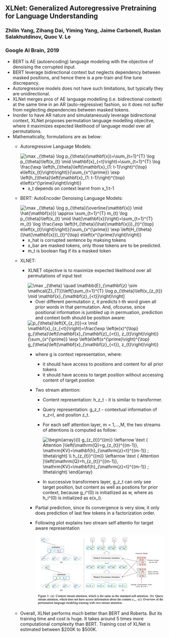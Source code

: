 ## XLNet: Generalized Autoregressive Pretraining for Language Understanding
### Zhilin Yang, Zihang Dai, Yiming Yang, Jaime Carbonell, Ruslan Salakhutdinov, Quoc V. Le
### Google AI Brain, 2019

* BERT is AE (autoencoding) language modeling with the objective of denoising the corrupted input. 
* BERT leverage bidirectional context but neglects dependency between masked positions, and hence there is a pre-train and fine tune discrepancy. 
* Autoregressive models does not have such limitations, but typically they are unidirectional.
* XLNet merges pros of AE language modelling (i.e. bidirectional context) at the same time in an AR (auto-regressive) fashion, so it does not suffer from neglecting dependencies between masked tokens.
* Inorder to have AR nature and simulataneously leverage bidirectional context, XLNet proposes permutation language modelling objecitve, where it maximizes expected likelihood of language model over all permutations.
* Mathematically, formulations are as below:
    * Autoregressive Language Models:
    
        <img src="https://i.upmath.me/svg/%5Cmax%20_%7B%5Ctheta%7D%20%5Clog%20p_%7B%5Ctheta%7D(%5Cmathbf%7Bx%7D)%3D%5Csum_%7Bt%3D1%7D%5E%7BT%7D%20%5Clog%20p_%7B%5Ctheta%7D%5Cleft(x_%7Bt%7D%20%5Cmid%20%5Cmathbf%7Bx%7D_%7B%3Ct%7D%5Cright)%3D%5Csum_%7Bt%3D1%7D%5E%7BT%7D%20%5Clog%20%5Cfrac%7B%5Cexp%20%5Cleft(h_%7B%5Ctheta%7D%5Cleft(%5Cmathbf%7Bx%7D_%7B1%3A%20t-1%7D%5Cright)%5E%7B%5Ctop%7D%20e%5Cleft(x_%7Bt%7D%5Cright)%5Cright)%7D%7B%5Csum_%7Bx%5E%7B%5Cprime%7D%7D%20%5Cexp%20%5Cleft(h_%7B%5Ctheta%7D%5Cleft(%5Cmathbf%7Bx%7D_%7B1%3A%20t-1%7D%5Cright)%5E%7B%5Ctop%7D%20e%5Cleft(x%5E%7B%5Cprime%7D%5Cright)%5Cright)%7D" alt="\max _{\theta} \log p_{\theta}(\mathbf{x})=\sum_{t=1}^{T} \log p_{\theta}\left(x_{t} \mid \mathbf{x}_{&lt;t}\right)=\sum_{t=1}^{T} \log \frac{\exp \left(h_{\theta}\left(\mathbf{x}_{1: t-1}\right)^{\top} e\left(x_{t}\right)\right)}{\sum_{x^{\prime}} \exp \left(h_{\theta}\left(\mathbf{x}_{1: t-1}\right)^{\top} e\left(x^{\prime}\right)\right)}" />


        * x_t depends on context learnt from x_1:t-1

    * BERT: AutoEncoder Denoising Language Models:

        <img src="https://i.upmath.me/svg/%5Cmax%20_%7B%5Ctheta%7D%20%5Clog%20p_%7B%5Ctheta%7D(%5Coverline%7B%5Cmathbf%7Bx%7D%7D%20%5Cmid%20%5Chat%7B%5Cmathbf%7Bx%7D%7D)%20%5Capprox%20%5Csum_%7Bt%3D1%7D%5E%7BT%7D%20m_%7Bt%7D%20%5Clog%20p_%7B%5Ctheta%7D%5Cleft(x_%7Bt%7D%20%5Cmid%20%5Chat%7B%5Cmathbf%7Bx%7D%7D%5Cright)%3D%5Csum_%7Bt%3D1%7D%5E%7BT%7D%20m_%7Bt%7D%20%5Clog%20%5Cfrac%7B%5Cexp%20%5Cleft(H_%7B%5Ctheta%7D(%5Chat%7B%5Cmathbf%7Bx%7D%7D)_%7Bt%7D%5E%7B%5Ctop%7D%20e%5Cleft(x_%7Bt%7D%5Cright)%5Cright)%7D%7B%5Csum_%7Bx%5E%7B%5Cprime%7D%7D%20%5Cexp%20%5Cleft(H_%7B%5Ctheta%7D(%5Chat%7B%5Cmathbf%7Bx%7D%7D)_%7Bt%7D%5E%7B%5Ctop%7D%20e%5Cleft(x%5E%7B%5Cprime%7D%5Cright)%5Cright)%7D" alt="\max _{\theta} \log p_{\theta}(\overline{\mathbf{x}} \mid \hat{\mathbf{x}}) \approx \sum_{t=1}^{T} m_{t} \log p_{\theta}\left(x_{t} \mid \hat{\mathbf{x}}\right)=\sum_{t=1}^{T} m_{t} \log \frac{\exp \left(H_{\theta}(\hat{\mathbf{x}})_{t}^{\top} e\left(x_{t}\right)\right)}{\sum_{x^{\prime}} \exp \left(H_{\theta}(\hat{\mathbf{x}})_{t}^{\top} e\left(x^{\prime}\right)\right)}" />

        * x_hat is corrupted sentence by maksing tokens
        * x_bar are masked tokens, only those tokens are to be predicted.
        * m_t is boolean flag if its a masked token

    * XLNET:
        * XLNET objective is to maximize expected likelihood over all permutations of input text

            <img src="https://i.upmath.me/svg/%5Cmax%20_%7B%5Ctheta%7D%20%5Cquad%20%5Cmathbb%7BE%7D_%7B%5Cmathbf%7Bz%7D%20%5Csim%20%5Cmathcal%7BZ%7D_%7BT%7D%7D%5Cleft%5B%5Csum_%7Bt%3D1%7D%5E%7BT%7D%20%5Clog%20p_%7B%5Ctheta%7D%5Cleft(x_%7Bz_%7Bt%7D%7D%20%5Cmid%20%5Cmathbf%7Bx%7D_%7B%5Cmathbf%7Bz%7D_%7B%3Ct%7D%7D%5Cright)%5Cright%5D" alt="\max _{\theta} \quad \mathbb{E}_{\mathbf{z} \sim \mathcal{Z}_{T}}\left[\sum_{t=1}^{T} \log p_{\theta}\left(x_{z_{t}} \mid \mathbf{x}_{\mathbf{z}_{&lt;t}}\right)\right]" />

            * Over different permutation z, it predicts t-th word given all prior words in that permutation. And, ofcourse, since positional information is jumbled up in permuation, prediction and context both should be position aware:

            <img src="https://i.upmath.me/svg/p_%7B%5Ctheta%7D%5Cleft(X_%7Bz_%7Bt%7D%7D%3Dx%20%5Cmid%20%5Cmathbf%7Bx%7D_%7Bz_%7B%3Ct%7D%7D%5Cright)%3D%5Cfrac%7B%5Cexp%20%5Cleft(e(x)%5E%7B%5Ctop%7D%20g_%7B%5Ctheta%7D%5Cleft(%5Cmathbf%7Bx%7D_%7B%5Cmathbf%7Bz%7D_%7B%3Ct%7D%7D%2C%20z_%7Bt%7D%5Cright)%5Cright)%7D%7B%5Csum_%7Bx%5E%7B%5Cprime%7D%7D%20%5Cexp%20%5Cleft(e%5Cleft(x%5E%7B%5Cprime%7D%5Cright)%5E%7B%5Ctop%7D%20g_%7B%5Ctheta%7D%5Cleft(%5Cmathbf%7Bx%7D_%7B%5Cmathbf%7Bz%7D_%7B%3Ct%7D%7D%2C%20z_%7Bt%7D%5Cright)%5Cright)%7D" alt="p_{\theta}\left(X_{z_{t}}=x \mid \mathbf{x}_{z_{&lt;t}}\right)=\frac{\exp \left(e(x)^{\top} g_{\theta}\left(\mathbf{x}_{\mathbf{z}_{&lt;t}}, z_{t}\right)\right)}{\sum_{x^{\prime}} \exp \left(e\left(x^{\prime}\right)^{\top} g_{\theta}\left(\mathbf{x}_{\mathbf{z}_{&lt;t}}, z_{t}\right)\right)}" />

            * where g is context representation, where:
                * it should have access to positions and content for all prior tokens
                * it should have access to target position without accessing content of target postion

            * Two stream attention:
                * Content representation: h_z_t - it is similar to transformer.
                * Query representation: g_z_t - contextual information of x_z<t, and positon z_t.

                *  For each self attention layer, m = 1,...,M, the two streams of attentions is computed as follow:

                    <img src="https://i.upmath.me/svg/%5Cbegin%7Barray%7D%7Bl%7D%0Ag_%7Bz_%7Bt%7D%7D%5E%7B(m)%7D%20%5Cleftarrow%20%5Ctext%20%7B%20Attention%20%7D%5Cleft(%5Cmathrm%7BQ%7D%3Dg_%7Bz_%7Bt%7D%7D%5E%7B(m-1)%7D%2C%20%5Cmathrm%7BKV%7D%3D%5Cmathbf%7Bh%7D_%7B%5Cmathrm%7Bz%7D%3Ct%7D%5E%7B(m-1)%7D%20%3B%20%5Ctheta%5Cright)%20%5C%5C%0Ah_%7Bz_%7Bt%7D%7D%5E%7B(m)%7D%20%5Cleftarrow%20%5Ctext%20%7B%20Attention%20%7D%5Cleft(%5Cmathrm%7BQ%7D%3Dh_%7Bz_%7Bt%7D%7D%5E%7B(m-1)%7D%2C%20%5Cmathrm%7BKV%7D%3D%5Cmathbf%7Bh%7D_%7B%5Cmathrm%7Bz%7D%3Ct%7D%5E%7B(m-1)%7D%20%3B%20%5Ctheta%5Cright)%0A%5Cend%7Barray%7D" alt="\begin{array}{l}
                g_{z_{t}}^{(m)} \leftarrow \text { Attention }\left(\mathrm{Q}=g_{z_{t}}^{(m-1)}, \mathrm{KV}=\mathbf{h}_{\mathrm{z}&lt;t}^{(m-1)} ; \theta\right) \\
                h_{z_{t}}^{(m)} \leftarrow \text { Attention }\left(\mathrm{Q}=h_{z_{t}}^{(m-1)}, \mathrm{KV}=\mathbf{h}_{\mathrm{z}&lt;t}^{(m-1)} ; \theta\right)
                \end{array}" />

                * In successive transformers layer, g_z_t can only see target position, but content as well as postions for prior context, because g_i^(0) is initiatlized as w, where as h_i^(0) is initialized as e(x_i).

            * Partial prediction, since its convergence is very slow, it only does prediction of last few tokens in a factorization order.   

            * Following plot explains two stream self attentio for target aware representation

                <img src="images/xlnet_two_stream.png">

    * Overall, XLNet performs much better than BERT and Roberta. But its training time and cost is huge. It takes around 5 times more computational complexity than BERT. Training cost of XLNet is estimated between $200K to $500K. 


        





